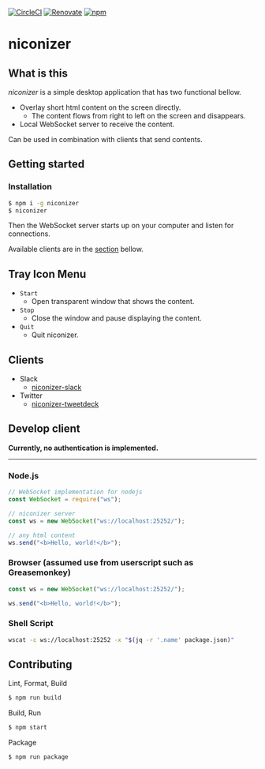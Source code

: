 [![CircleCI][circleci-badge]][circleci]
[![Renovate][renovate-badge]][renovate]
[![npm][npm-badge]][npm]

[circleci]: https://circleci.com/gh/matzkoh/niconizer
[renovate]: https://renovatebot.com/
[npm]: https://www.npmjs.com/package/niconizer
[circleci-badge]: https://circleci.com/gh/matzkoh/niconizer.svg?style=shield
[renovate-badge]: https://badges.renovateapi.com/github/matzkoh/niconizer
[npm-badge]: https://img.shields.io/npm/v/niconizer.svg

# niconizer

## What is this

_niconizer_ is a simple desktop application that has two functional bellow.

- Overlay short html content on the screen directly.
  - The content flows from right to left on the screen and disappears.
- Local WebSocket server to receive the content.

Can be used in combination with clients that send contents.

## Getting started

### Installation

```bash
$ npm i -g niconizer
$ niconizer
```

Then the WebSocket server starts up on your computer and listen for connections.

Available clients are in the [section](#clients) bellow.

## Tray Icon Menu

- `Start`
  - Open transparent window that shows the content.
- `Stop`
  - Close the window and pause displaying the content.
- `Quit`
  - Quit niconizer.

## Clients

- Slack
  - [niconizer-slack](https://github.com/matzkoh/niconizer-slack)
- Twitter
  - [niconizer-tweetdeck](https://github.com/matzkoh/userscripts/tree/master/packages/niconizer-tweetdeck)

## Develop client

**Currently, no authentication is implemented.**

---

### Node.js

```js
// WebSocket implementation for nodejs
const WebSocket = require("ws");

// niconizer server
const ws = new WebSocket("ws://localhost:25252/");

// any html content
ws.send("<b>Hello, world!</b>");
```

### Browser (assumed use from userscript such as Greasemonkey)

```js
const ws = new WebSocket("ws://localhost:25252/");

ws.send("<b>Hello, world!</b>");
```

### Shell Script

```sh
wscat -c ws://localhost:25252 -x "$(jq -r '.name' package.json)"
```

## Contributing

Lint, Format, Build

```bash
$ npm run build
```

Build, Run

```bash
$ npm start
```

Package

```bash
$ npm run package
```
